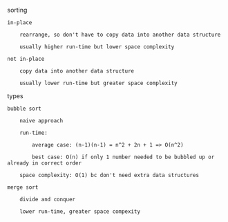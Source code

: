 sorting

    in-place
        
        rearrange, so don't have to copy data into another data structure

        usually higher run-time but lower space complexity

    not in-place

        copy data into another data structure

        usually lower run-time but greater space complexity

types

    bubble sort

        naive approach

        run-time: 
            
            average case: (n-1)(n-1) = n^2 + 2n + 1 => O(n^2)

            best case: O(n) if only 1 number needed to be bubbled up or already in correct order
            
        space complexity: O(1) bc don't need extra data structures

    merge sort

        divide and conquer

        lower run-time, greater space compexity

        

    


